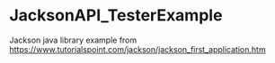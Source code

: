 # JacksonAPI_TesterExample

Jackson java library example from https://www.tutorialspoint.com/jackson/jackson_first_application.htm
